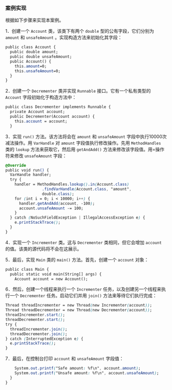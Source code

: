 ### 案例实现

根据如下步骤来实现本案例。

1．创建一个 `Account` 类，该类下有两个 `double` 型的公有字段，它们分别为 `amount` 和 `unsafeAmount` 。实现构造方法来初始化其字段：

```css
public class Account {
  public double amount;
  public double unsafeAmount;
  public Account() {
    this.amount=0;
    this.unsafeAmount=0;
  }
}
```

2．创建一个 `Decrementer` 类并实现 `Runnable` 接口。它有一个私有类型的 `Account` 字段初始化于构造方法中：

```css
public class Decrementer implements Runnable {
  private Account account;
  public Decrementer(Account account) {
    this.account = account;
  }
```

3．实现 `run()` 方法。该方法将会在 `amount` 和 `unsafeAmount` 字段中执行10000次减法操作。用 `VarHandle` 对 `amount` 字段值执行修改操作。先用 `MethodHandles` 类的 `lookup` 方法来获取它，然后用 `getAndAdd()` 方法来修改该字段值。用=操作符来修改 `unsafeAmount` 字段：

```css
@Override
public void run() {
  VarHandle handler;
  try {
    handler = MethodHandles.lookup().in(Account.class)
                .findVarHandle(Account.class, "amount",
                double.class);
    for (int i = 0; i < 10000; i++) {
      handler.getAndAdd(account, -100);
      account.unsafeAmount -= 100;
    }
  } catch (NoSuchFieldException | IllegalAccessException e) {
    e.printStackTrace();
  }
}
```

4．实现一个 `Incrementer` 类。这与 `Decrementer` 类相同，但它会增加 `account` 的值。该类的源代码将不会在这展示。

5．最后，实现 `Main` 类的 `main()` 方法。首先，创建一个 `account` 对象：

```css
public class Main {
  public static void main(String[] args) {
    Account account = new Account();
```

6．然后，创建一个线程来执行一个 `Incrementer` 任务，以及创建另一个线程来执行一个 `Decrementer` 任务。启动它们并用 `join()` 方法来等待它们执行完成：

```css
Thread threadIncrementer = new Thread(new Incrementer(account));
Thread threadDecrementer = new Thread(new Decrementer(account));
threadIncrementer.start();
threadDecrementer.start();
try {
  threadIncrementer.join();
  threadDecrementer.join();
} catch (InterruptedException e) {
  e.printStackTrace();
}
```

7．最后，在控制台打印 `account` 和 `unsafeAmount` 字段值：

```css
    System.out.printf("Safe amount: %f\n", account.amount);
    System.out.printf("Unsafe amount: %f\n", account.unsafeAmount);
  }
}
```

